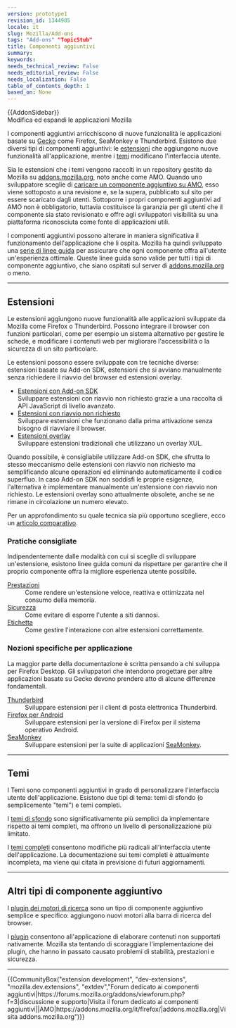 ```yaml
---
version: prototype1
revision_id: 1344905
locale: it
slug: Mozilla/Add-ons
tags: "Add-ons" "TopicStub"
title: Componenti aggiuntivi
summary: 
keywords: 
needs_technical_review: False
needs_editorial_review: False
needs_localization: False
table_of_contents_depth: 1
based_on: None
---
```

<div>{{AddonSidebar}}</div>

<div class="summary">Modifica ed espandi le applicazioni Mozilla</div>

<p><span class="seoSummary">I componenti aggiuntivi arricchiscono di nuove funzionalità le applicazioni basate su <a href="/it/docs/Gecko">Gecko</a> come Firefox, SeaMonkey e Thunderbird.</span><strong> </strong>Esistono due diversi tipi di componenti aggiuntivi: le <a href="#Estensioni">estensioni</a> che aggiungono nuove funzionalità all'applicazione, mentre i <a href="#Temi">temi</a> modificano l'interfaccia utente.</p>

<p>Sia le estensioni che i temi vengono raccolti in un repository gestito da Mozilla su <a href="https://addons.mozilla.org/">addons.mozilla.org</a>, noto anche come AMO. Quando uno sviluppatore sceglie di <a href="/en-US/Add-ons/Submitting_an_add-on_to_AMO">caricare un componente aggiuntivo su AMO</a>, esso viene sottoposto a una revisione e, se la supera, pubblicato sul sito per essere scaricato dagli utenti. Sottoporre i propri componenti aggiuntivi ad AMO non è obbligatorio, tuttavia costituisce la garanzia per gli utenti che il componente sia stato revisionato e offre agli sviluppatori visibilità su una piattaforma riconosciuta come fonte di applicazioni utili.</p>

<p>I componenti aggiuntivi possono alterare in maniera significativa il funzionamento dell'applicazione che li ospita. Mozilla ha quindi sviluppato una <a href="/en-US/docs/Mozilla/Add-ons/Add-on_guidelines">serie di linee guida</a> per assicurare che ogni componente offra all'utente un'esperienza ottimale. Queste linee guida sono valide per tutti i tipi di componente aggiuntivo, che siano ospitati sul server di <a href="https://addons.mozilla.org/">addons.mozilla.org</a> o meno.</p>

<hr />
<h2 id="Estensioni"><a name="Extensions">Estensioni</a></h2>

<p>Le estensioni aggiungono nuove funzionalità alle applicazioni sviluppate da Mozilla come Firefox o Thunderbird. Possono integrare il browser con funzioni particolari, come per esempio un sistema alternativo per gestire le schede, e modificare i contenuti web per migliorare l'accessibilità o la sicurezza di un sito particolare.</p>

<p>Le estensioni possono essere sviluppate con tre tecniche diverse: estensioni basate su Add-on SDK, estensioni che si avviano manualmente senza richiedere il riavvio del browser ed estensioni overlay.</p>

<ul class="card-grid">
 <li><span><a href="https://developer.mozilla.org/it/docs/Mozilla/Add-ons/SDK">Estensioni con Add-on SDK</a></span><br />
  Sviluppare estensioni con riavvio non richiesto grazie a una raccolta di API JavaScript di livello avanzato.</li>
 <li><span><a href="/en-US/Add-ons/Bootstrapped_extensions">Estensioni con riavvio non richiesto</a></span><br />
  Sviluppare estensioni che funzionano dalla prima attivazione senza bisogno di riavviare il browser.</li>
 <li><a href="/en-US/Add-ons/Overlay_Extensions"><span>Estensioni overlay</span></a><br />
  Sviluppare estensioni tradizionali che utilizzano un overlay XUL.</li>
</ul>

<p>Quando possibile, è consigliabile utilizzare Add-on SDK, che sfrutta lo stesso meccanismo delle estensioni con riavvio non richiesto ma semplificando alcune operazioni ed eliminando automaticamente il codice superfluo. In caso Add-on SDK non soddisfi le proprie esigenze, l'alternativa è implementare manualmente un'estensione con riavvio non richiesto. Le estensioni overlay sono attualmente obsolete, anche se ne rimane in circolazione un numero elevato.</p>

<p>Per un approfondimento su quale tecnica sia più opportuno scegliere, ecco un <a href="/en-US/Add-ons/Comparing_Extension_Toolchains">articolo comparativo</a>.</p>

<div class="column-container">
<div class="column-half">
<h3 id="Pratiche_consigliate">Pratiche consigliate</h3>

<p>Indipendentemente dalle modalità con cui si sceglie di sviluppare un'estensione, esistono linee guida comuni da rispettare per garantire che il proprio componente offra la migliore esperienza utente possibile.</p>

<dl>
 <dt><a href="/en-US/Add-ons/Performance_best_practices_in_extensions">Prestazioni</a></dt>
 <dd>Come rendere un'estensione veloce, reattiva e ottimizzata nel consumo della memoria.</dd>
 <dt><a href="/en-US/Add-ons/Security_best_practices_in_extensions">Sicurezza</a></dt>
 <dd>Come evitare di esporre l'utente a siti dannosi.</dd>
 <dt><a href="/en-US/Add-ons/Extension_etiquette">Etichetta</a></dt>
 <dd>Come gestire l'interazione con altre estensioni correttamente.</dd>
</dl>
</div>

<div class="column-half">
<h3 id="Nozioni_specifiche_per_applicazione">Nozioni specifiche per applicazione</h3>

<p>La maggior parte della documentazione è scritta pensando a chi sviluppa per Firefox Desktop. Gli sviluppatori che intendono progettare per altre applicazioni basate su Gecko devono prendere atto di alcune differenze fondamentali.</p>

<dl>
 <dt><a href="/en-US/Add-ons/Thunderbird">Thunderbird</a></dt>
 <dd>Sviluppare estensioni per il client di posta elettronica Thunderbird.</dd>
 <dt><a href="/en-US/Add-ons/Firefox_for_Android">Firefox per Android</a></dt>
 <dd>Sviluppare estensioni per la versione di Firefox per il sistema operativo Android.</dd>
 <dt><a href="/en-US/Add-ons/SeaMonkey_2">SeaMonkey</a></dt>
 <dd>Sviluppare estensioni per la suite di applicazioni <a href="http://www.seamonkey-project.org/">SeaMonkey</a>.</dd>
</dl>
</div>
</div>

<hr />
<h2 id="Temi"><a name="Themes">Temi</a></h2>

<p>I Temi sono componenti aggiuntivi in grado di personalizzare l'interfaccia utente dell'applicazione. Esistono due tipi di tema: temi di sfondo (o semplicemente "temi") e temi completi.</p>

<div class="column-container">
<div class="column-half">
<p>I <a href="https://addons.mozilla.org/it/developers/docs/themes">temi di sfondo</a> sono significativamente più semplici da implementare rispetto ai temi completi, ma offrono un livello di personalizzazione più limitato.</p>
</div>

<div class="column-half">
<p>I <a href="/it/docs/Temi">temi completi</a> consentono modifiche più radicali all'interfaccia utente dell'applicazione. La documentazione sui temi completi è attualmente incompleta, ma viene qui citata in previsione di futuri aggiornamenti.</p>
</div>
</div>

<hr />
<h2 id="Altri_tipi_di_componente_aggiuntivo">Altri tipi di componente aggiuntivo</h2>

<p>I <a href="/en-US/docs/Creating_OpenSearch_plugins_for_Firefox">plugin dei motori di ricerca</a> sono un tipo di componente aggiuntivo semplice e specifico: aggiungono nuovi motori alla barra di ricerca del browser.</p>

<p>I <a href="/en-US/docs/Plugins">plugin</a> consentono all'applicazione di elaborare contenuti non supportati nativamente. Mozilla sta tentando di scoraggiare l'implementazione dei plugin, che hanno in passato causato problemi di stabilità, prestazioni e sicurezza.</p>

<hr />
<p>{{CommunityBox("extension development", "dev-extensions", "mozilla.dev.extensions", "extdev","Forum dedicato ai componenti aggiuntivi|https://forums.mozilla.org/addons/viewforum.php?f=3|discussione e supporto|Visita il forum dedicato ai componenti aggiuntivi||AMO|https://addons.mozilla.org/it/firefox/|addons.mozilla.org|Visita addons.mozilla.org")}}</p>

